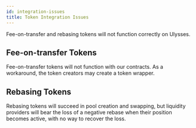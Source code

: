 ```yaml
---
id: integration-issues
title: Token Integration Issues
---
```


Fee-on-transfer and rebasing tokens will not function correctly on Ulysses.

## Fee-on-transfer Tokens

Fee-on-transfer tokens will not function with our contracts. As a workaround, the token creators may create a token wrapper.

## Rebasing Tokens

Rebasing tokens will succeed in pool creation and swapping, but liquidity providers will bear the loss of a negative rebase when their position becomes active, with no way to recover the loss.
